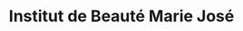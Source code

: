 ---
title: "Institut de Beauté Marie José"
url: /rennes/institut-de-beaute-marie-jose/
shop: Kosmetik
---